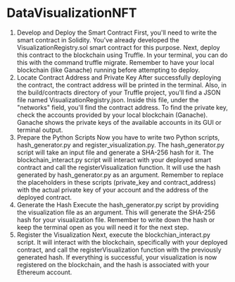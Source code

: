 # DataVisualizationNFT
1. Develop and Deploy the Smart Contract
First, you'll need to write the smart contract in Solidity. You've already developed the VisualizationRegistry.sol smart contract for this purpose.
Next, deploy this contract to the blockchain using Truffle. In your terminal, you can do this with the command truffle migrate. Remember to have your local blockchain (like Ganache) running before attempting to deploy.
2. Locate Contract Address and Private Key
After successfully deploying the contract, the contract address will be printed in the terminal.
Also, in the build/contracts directory of your Truffle project, you'll find a JSON file named VisualizationRegistry.json. Inside this file, under the "networks" field, you'll find the contract address.
To find the private key, check the accounts provided by your local blockchain (Ganache). Ganache shows the private keys of the available accounts in its GUI or terminal output.
3. Prepare the Python Scripts
Now you have to write two Python scripts, hash_generator.py and register_visualization.py.
The hash_generator.py script will take an input file and generate a SHA-256 hash for it.
The blockchain_interact.py script will interact with your deployed smart contract and call the registerVisualization function. It will use the hash generated by hash_generator.py as an argument.
Remember to replace the placeholders in these scripts (private_key and contract_address) with the actual private key of your account and the address of the deployed contract.
4. Generate the Hash
Execute the hash_generator.py script by providing the visualization file as an argument. This will generate the SHA-256 hash for your visualization file. Remember to write down the hash or keep the terminal open as you will need it for the next step.
5. Register the Visualization
Next, execute the blockchian_interact.py script. It will interact with the blockchain, specifically with your deployed contract, and call the registerVisualization function with the previously generated hash.
If everything is successful, your visualization is now registered on the blockchain, and the hash is associated with your Ethereum account.
